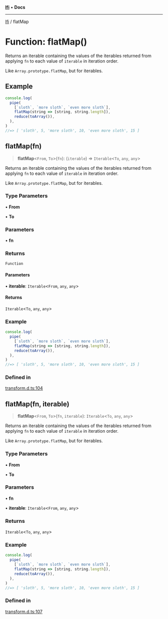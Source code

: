 [**lfi**](../readme.md) • **Docs**

***

[lfi](../globals.md) / flatMap

# Function: flatMap()

Returns an iterable containing the values of the iterables returned from
applying `fn` to each value of `iterable` in iteration order.

Like `Array.prototype.flatMap`, but for iterables.

## Example

```js
console.log(
  pipe(
    [`sloth`, `more sloth`, `even more sloth`],
    flatMap(string => [string, string.length]),
    reduce(toArray()),
  ),
)
//=> [ 'sloth', 5, 'more sloth', 10, 'even more sloth', 15 ]
```

## flatMap(fn)

> **flatMap**\<`From`, `To`\>(`fn`): (`iterable`) => `Iterable`\<`To`, `any`, `any`\>

Returns an iterable containing the values of the iterables returned from
applying `fn` to each value of `iterable` in iteration order.

Like `Array.prototype.flatMap`, but for iterables.

### Type Parameters

• **From**

• **To**

### Parameters

• **fn**

### Returns

`Function`

#### Parameters

• **iterable**: `Iterable`\<`From`, `any`, `any`\>

#### Returns

`Iterable`\<`To`, `any`, `any`\>

### Example

```js
console.log(
  pipe(
    [`sloth`, `more sloth`, `even more sloth`],
    flatMap(string => [string, string.length]),
    reduce(toArray()),
  ),
)
//=> [ 'sloth', 5, 'more sloth', 10, 'even more sloth', 15 ]
```

### Defined in

[transform.d.ts:104](https://github.com/TomerAberbach/lfi/blob/d7a0f90dd72245d6efd6bd97c58a78b3f3028f25/src/operations/transform.d.ts#L104)

## flatMap(fn, iterable)

> **flatMap**\<`From`, `To`\>(`fn`, `iterable`): `Iterable`\<`To`, `any`, `any`\>

Returns an iterable containing the values of the iterables returned from
applying `fn` to each value of `iterable` in iteration order.

Like `Array.prototype.flatMap`, but for iterables.

### Type Parameters

• **From**

• **To**

### Parameters

• **fn**

• **iterable**: `Iterable`\<`From`, `any`, `any`\>

### Returns

`Iterable`\<`To`, `any`, `any`\>

### Example

```js
console.log(
  pipe(
    [`sloth`, `more sloth`, `even more sloth`],
    flatMap(string => [string, string.length]),
    reduce(toArray()),
  ),
)
//=> [ 'sloth', 5, 'more sloth', 10, 'even more sloth', 15 ]
```

### Defined in

[transform.d.ts:107](https://github.com/TomerAberbach/lfi/blob/d7a0f90dd72245d6efd6bd97c58a78b3f3028f25/src/operations/transform.d.ts#L107)
